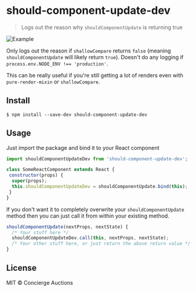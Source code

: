 # should-component-update-dev

> Logs out the reason why `shouldComponentUpdate` is returning true

![Example](http://i.imgur.com/vTyhTxf.png)

Only logs out the reason if `shallowCompare` returns `false` (meaning `shouldComponentUpdate` will likely return `true`).
Doesn't do any logging if `process.env.NODE_ENV !== 'production'`.

This can be really useful if you're still getting a lot of renders even with `pure-render-mixin` or `shallowCompare`.


## Install

```
$ npm install --save-dev should-component-update-dev
```


## Usage

Just import the package and bind it to your React component

```js
import shouldComponentUpdateDev from 'should-component-update-dev';

class SomeReactComponent extends React {
 constructor(props) {
  super(props);
  this.shouldComponentUpdateDev = shouldComponentUpdate.bind(this);
 }
}
```

If you don't want it to completely overwrite your `shouldComponentUpdate` method then you
can just call it from within your existing method.

```js
shouldComponentUpdate(nextProps, nextState) {
  /* Your stuff here */
  shouldComponentUpdateDev.call(this, nextProps, nextState);
  /* Your other stuff here, or just return the above return value */
}
```

## License

MIT © Concierge Auctions

